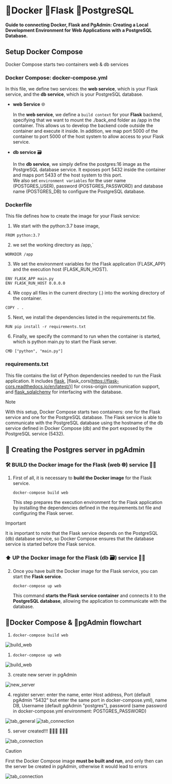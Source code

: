# 🐋Docker 🐍Flask 🐘PostgreSQL

**Guide to connecting Docker, Flask and PgAdmin: Creating a Local Development Environment for Web Applications with a PostgreSQL Database.**

## Setup Docker Compose
Docker Compose starts two containers web & db services

### Docker Compose: docker-compose.yml
In this file, we define two services: the **web service**, which is your Flask service, and the **db service**, which is your PostgreSQL database.

- **web Service** 🌐

    In the **web service**, we define a `build context` for your **Flask** backend, specifying that we want to mount the ./back_end folder as /app in the container. This allows us to develop the backend code outside the container and execute it inside. In addition, we map port 5000 of the container to port 5000 of the host system to allow access to your Flask service.

- **db service** 🗃️

    In the **db service**, we simply define the postgres:16 image as the PostgreSQL database service. It exposes port 5432 inside the container and maps port 5433 of the host system to this port.<br>
    We also set `environment variables` for the user name (POSTGRES_USER), password (POSTGRES_PASSWORD) and database name (POSTGRES_DB) to configure the PostgreSQL database.

### Dockerfile

This file defines how to create the image for your Flask service:<br>
 1) We start with the python:3.7 base image,
 ```
 FROM python:3.7
 ```
 2) we set the working directory as /app,`
 ```
 WORKDIR /app
 ```
 3) We set the environment variables for the Flask application (FLASK_APP) and the execution host (FLASK_RUN_HOST).
 ```
 ENV FLASK_APP main.py
 ENV FLASK_RUN_HOST 0.0.0.0
 ```
 4) We copy all files in the current directory (.) into the working directory of the container.
 ```
 COPY . .
 ```
 5) Next, we install the dependencies listed in the requirements.txt file.
 ```
 RUN pip install -r requirements.txt
 ``` 
 6) Finally, we specify the command to run when the container is started, which is python main.py to start the Flask server. 
 ```
 CMD ["python", "main.py"]
 ``` 

### requirements.txt
This file contains the list of Python dependencies needed to run the Flask application. It includes [flask](https://flask.palletsprojects.com/en/3.0.x/), [flask_cors(https://flask-cors.readthedocs.io/en/latest/)] for cross-origin communication support, and [flask_sqlalchemy](https://flask-sqlalchemy.palletsprojects.com/en/3.1.x/) for interfacing with the database.

> [!NOTE]
> With this setup, Docker Compose starts two containers: one for the Flask service and one for the PostgreSQL database. The Flask service is able to communicate with the PostgreSQL database using the hostname of the db service defined in Docker Compose (db) and the port exposed by the PostgreSQL service (5432).

## 🐘 Creating the Postgres server in pgAdmin

### 🛠️ BUILD the Docker image for the Flask (web 🌐) service 🐋🐍
1) First of all, it is necessary to **build the Docker image** for the Flask service.
    ```
    docker-compose build web
    ```
    This step prepares the execution environment for the Flask application by installing the dependencies defined in the requirements.txt file and configuring the Flask server.

> [!IMPORTANT]
> It is important to note that the Flask service depends on the PostgreSQL (db) database service, so Docker Compose ensures that the database service is started before the Flask service.

### ⬆️ UP the Docker image for the Flask (db 🗃️) service 🐋🐍

2) Once you have built the Docker image for the Flask service, you can start the **Flask service**.
    ```
    docker-compose up web
    ```
    This command **starts the Flask service container** and connects it to the **PostgreSQL database**, allowing the application to communicate with the database.

## 🐋Docker Compose & 🐘pgAdmin flowchart

1) `docker-compose build web`

![build_web](/back_end/assets/img/readme/0_DockerCompose_buildWeb.png)

1) `docker-compose up web`

![build_web](/back_end/assets/img/readme/4_DockerCompose_UpWeb.png)

3) create new server in pgAdmin

![new_server](/back_end/assets/img/readme/1_serverCreate.png)

4) register server: enter the name, enter Host address, Port (default pgAdmin "5432" but enter the same port in docker-compose.yml), name DB, Username (default pgAdmin "postgres"), password (same password in docker-compose.yml environment: POSTGRES_PASSWORD)

![tab_general](/back_end/assets/img/readme/2_tabGeneral.png)
![tab_connection](/back_end/assets/img/readme/3_tabConnection.png)

5) server created!!! 🌴🐘🌴 🌊🐋🌊

![tab_connection](/back_end/assets/img/readme/6_serverSQL_RUN.png)

>[!CAUTION]
> First the Docker Compose image **must be built and run**, and only then can the server be created in pgAdmin, otherwise it would lead to errors

![tab_connection](/back_end/assets/img/readme/4_Error_beforeDockerUpCompose.png)










